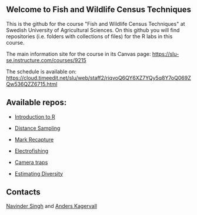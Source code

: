 ## Welcome to Fish and Wildlife Census Techniques

This is the github for the course "Fish and Wildlife Census Techniques" at Swedish University of Agricultural Sciences. On this github you will find repositories (i.e. folders with collections of files) for the R labs in this course.

The main information site for the course in its Canvas page: <https://slu-se.instructure.com/courses/9215>

The schedule is available on: <https://cloud.timeedit.net/slu/web/staff2/riqvoQ6QY6XZ7YQy5q8Y7oQ069ZQw536QZZ6715.html>

## Available repos:

-   [Introduction to R](https://github.com/Fish-and-Wildlife-Census-Techniques/R-intro)

-   [Distance Sampling](https://github.com/Fish-and-Wildlife-Census-Techniques/DistanceSampling)

-   [Mark Recapture](https://github.com/Fish-and-Wildlife-Census-Techniques/MarkRecapture)

-   [Electrofishing](https://github.com/Fish-and-Wildlife-Census-Techniques/Electrofishing)

-   [Camera traps](https://github.com/Fish-and-Wildlife-Census-Techniques/Camera-traps)

-   [Estimating Diversity](https://github.com/Fish-and-Wildlife-Census-Techniques/Estimating-Diversity) 

## Contacts
[Navinder Singh](mailto:navinder.signh@slu.se) and [Anders Kagervall](mailto:anders.kagervall@slu.se)

